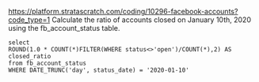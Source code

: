 https://platform.stratascratch.com/coding/10296-facebook-accounts?code_type=1
Calculate the ratio of accounts closed on January 10th, 2020 using the fb_account_status table.

```
select  
ROUND(1.0 * COUNT(*)FILTER(WHERE status<>'open')/COUNT(*),2) AS closed_ratio
from fb_account_status
WHERE DATE_TRUNC('day', status_date) = '2020-01-10'
```